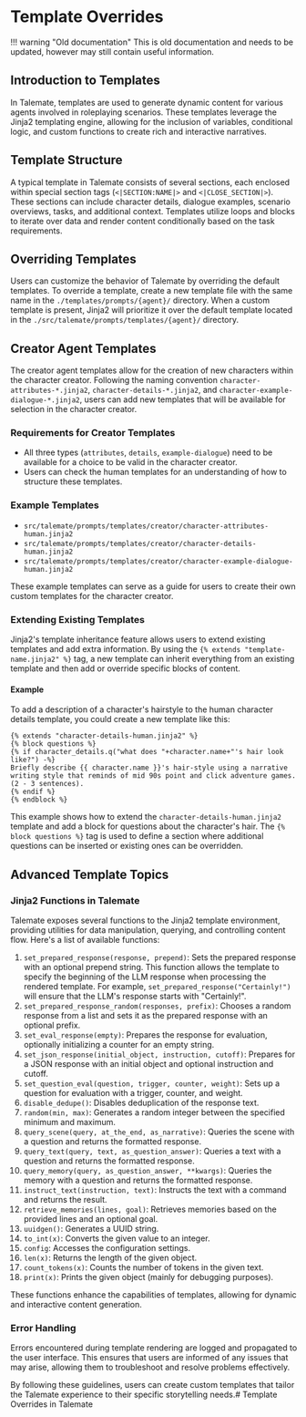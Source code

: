 # Template Overrides

!!! warning "Old documentation"
    This is old documentation and needs to be updated, however may still contain useful information.

## Introduction to Templates

In Talemate, templates are used to generate dynamic content for various agents involved in roleplaying scenarios. These templates leverage the Jinja2 templating engine, allowing for the inclusion of variables, conditional logic, and custom functions to create rich and interactive narratives.

## Template Structure

A typical template in Talemate consists of several sections, each enclosed within special section tags (`<|SECTION:NAME|>` and `<|CLOSE_SECTION|>`). These sections can include character details, dialogue examples, scenario overviews, tasks, and additional context. Templates utilize loops and blocks to iterate over data and render content conditionally based on the task requirements.

## Overriding Templates

Users can customize the behavior of Talemate by overriding the default templates. To override a template, create a new template file with the same name in the `./templates/prompts/{agent}/` directory. When a custom template is present, Jinja2 will prioritize it over the default template located in the `./src/talemate/prompts/templates/{agent}/` directory.

## Creator Agent Templates

The creator agent templates allow for the creation of new characters within the character creator. Following the naming convention `character-attributes-*.jinja2`, `character-details-*.jinja2`, and `character-example-dialogue-*.jinja2`, users can add new templates that will be available for selection in the character creator.

### Requirements for Creator Templates

- All three types (`attributes`, `details`, `example-dialogue`) need to be available for a choice to be valid in the character creator.
- Users can check the human templates for an understanding of how to structure these templates.

### Example Templates

- `src/talemate/prompts/templates/creator/character-attributes-human.jinja2`
- `src/talemate/prompts/templates/creator/character-details-human.jinja2`
- `src/talemate/prompts/templates/creator/character-example-dialogue-human.jinja2`

These example templates can serve as a guide for users to create their own custom templates for the character creator.

### Extending Existing Templates

Jinja2's template inheritance feature allows users to extend existing templates and add extra information. By using the `{% extends "template-name.jinja2" %}` tag, a new template can inherit everything from an existing template and then add or override specific blocks of content.

#### Example

To add a description of a character's hairstyle to the human character details template, you could create a new template like this:

```jinja2
{% extends "character-details-human.jinja2" %}
{% block questions %}
{% if character_details.q("what does "+character.name+"'s hair look like?") -%}
Briefly describe {{ character.name }}'s hair-style using a narrative writing style that reminds of mid 90s point and click adventure games. (2 - 3 sentences).
{% endif %}
{% endblock %}
```

This example shows how to extend the `character-details-human.jinja2` template and add a block for questions about the character's hair. The `{% block questions %}` tag is used to define a section where additional questions can be inserted or existing ones can be overridden.

## Advanced Template Topics

### Jinja2 Functions in Talemate

Talemate exposes several functions to the Jinja2 template environment, providing utilities for data manipulation, querying, and controlling content flow. Here's a list of available functions:

1. `set_prepared_response(response, prepend)`: Sets the prepared response with an optional prepend string. This function allows the template to specify the beginning of the LLM response when processing the rendered template. For example, `set_prepared_response("Certainly!")` will ensure that the LLM's response starts with "Certainly!".
2. `set_prepared_response_random(responses, prefix)`: Chooses a random response from a list and sets it as the prepared response with an optional prefix.
3. `set_eval_response(empty)`: Prepares the response for evaluation, optionally initializing a counter for an empty string.
4. `set_json_response(initial_object, instruction, cutoff)`: Prepares for a JSON response with an initial object and optional instruction and cutoff.
5. `set_question_eval(question, trigger, counter, weight)`: Sets up a question for evaluation with a trigger, counter, and weight.
6. `disable_dedupe()`: Disables deduplication of the response text.
7. `random(min, max)`: Generates a random integer between the specified minimum and maximum.
8. `query_scene(query, at_the_end, as_narrative)`: Queries the scene with a question and returns the formatted response.
9. `query_text(query, text, as_question_answer)`: Queries a text with a question and returns the formatted response.
10. `query_memory(query, as_question_answer, **kwargs)`: Queries the memory with a question and returns the formatted response.
11. `instruct_text(instruction, text)`: Instructs the text with a command and returns the result.
12. `retrieve_memories(lines, goal)`: Retrieves memories based on the provided lines and an optional goal.
13. `uuidgen()`: Generates a UUID string.
14. `to_int(x)`: Converts the given value to an integer.
15. `config`: Accesses the configuration settings.
16. `len(x)`: Returns the length of the given object.
17. `count_tokens(x)`: Counts the number of tokens in the given text.
18. `print(x)`: Prints the given object (mainly for debugging purposes).

These functions enhance the capabilities of templates, allowing for dynamic and interactive content generation.

### Error Handling

Errors encountered during template rendering are logged and propagated to the user interface. This ensures that users are informed of any issues that may arise, allowing them to troubleshoot and resolve problems effectively.

By following these guidelines, users can create custom templates that tailor the Talemate experience to their specific storytelling needs.# Template Overrides in Talemate
